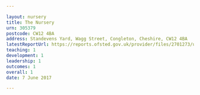 ```yaml
---

layout: nursery
title: The Nursery
urn: 305379
postcode: CW12 4BA
address: Standevens Yard, Wagg Street, Congleton, Cheshire, CW12 4BA
latestReportUrl: https://reports.ofsted.gov.uk/provider/files/2701273/urn/305379.pdf
teaching: 1
development: 1
leadership: 1
outcomes: 1
overall: 1
date: 7 June 2017

---
```

